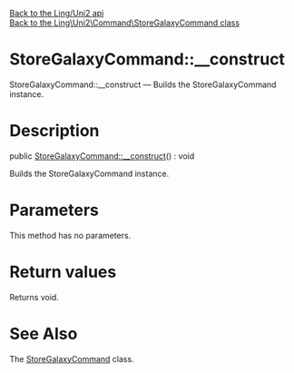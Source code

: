 [Back to the Ling/Uni2 api](https://github.com/lingtalfi/Uni2/blob/master/doc/api/Ling/Uni2.md)<br>
[Back to the Ling\Uni2\Command\StoreGalaxyCommand class](https://github.com/lingtalfi/Uni2/blob/master/doc/api/Ling/Uni2/Command/StoreGalaxyCommand.md)


StoreGalaxyCommand::__construct
================



StoreGalaxyCommand::__construct — Builds the StoreGalaxyCommand instance.




Description
================


public [StoreGalaxyCommand::__construct](https://github.com/lingtalfi/Uni2/blob/master/doc/api/Ling/Uni2/Command/StoreGalaxyCommand/__construct.md)() : void




Builds the StoreGalaxyCommand instance.




Parameters
================

This method has no parameters.


Return values
================

Returns void.








See Also
================

The [StoreGalaxyCommand](https://github.com/lingtalfi/Uni2/blob/master/doc/api/Ling/Uni2/Command/StoreGalaxyCommand.md) class.



